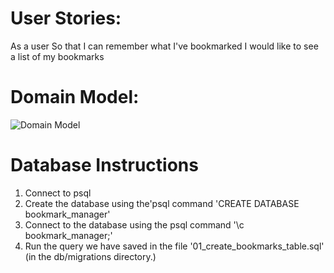 
# User Stories:

As a user
So that I can remember what I've bookmarked
I would like to see a list of my bookmarks

# Domain Model:

![Domain Model](https://i.imgur.com/xGvsORx.png)

# Database Instructions

1. Connect to psql
2. Create the database using the'psql command 'CREATE DATABASE bookmark_manager'
3. Connect to the database using the psql command '\c bookmark_manager;'
4. Run the query we have saved in the file '01_create_bookmarks_table.sql' (in the db/migrations directory.)

